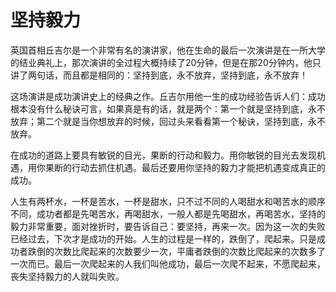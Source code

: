 # 坚持毅力

英国首相丘吉尔是一个非常有名的演讲家，他在生命的最后一次演讲是在一所大学的结业典礼上，那次演讲的全过程大概持续了20分钟，但是在那20分钟内，他只讲了两句话，而且都是相同的：坚持到底，永不放弃，坚持到底，永不放弃！ 

这场演讲是成功演讲史上的经典之作。丘吉尔用他一生的成功经验告诉人们：成功根本没有什么秘诀可言，如果真是有的话，就是两个：第一个就是坚持到底，永不放弃；第二个就是当你想放弃的时候，回过头来看看第一个秘诀，坚持到底，永不放弃。 

在成功的道路上要具有敏锐的目光，果断的行动和毅力。用你敏锐的目光去发现机遇，用你果断的行动去抓住机遇。最后还要用你坚持的毅力才能把机遇变成真正的成功。 

人生有两杯水，一杯是苦水，一杯是甜水，只不过不同的人喝甜水和喝苦水的顺序不同，成功者都是先喝苦水，再喝甜水，一般人都是先喝甜水，再喝苦水，坚持的毅力非常重要，面对挫折时，要告诉自己：要坚持，再来一次。因为这一次的失败已经过去，下次才是成功的开始。人生的过程是一样的，跌倒了，爬起来。只是成功者跌倒的次数比爬起来的次数要少一次，平庸者跌倒的次数比爬起来的次数多了一次而已。最后一次爬起来的人我们叫他成功，最后一次爬不起来，不愿爬起来，丧失坚持毅力的人就叫失败。
 